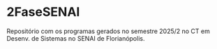 # 2FaseSENAI
Repositório com os programas gerados no semestre 2025/2 no CT em Desenv. de Sistemas no SENAI de Florianópolis.
